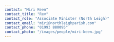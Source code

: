 ```yaml
---
contact: "Miri Keen"
contact_title: "Rev"
contact_role: "Associate Minister (North Leigh)"
contact_email: "miri@northleighparish.com"
contact_phone: "01993 880095"
contact_photo: "/images/people/miri-keen.jpg"
---
```

